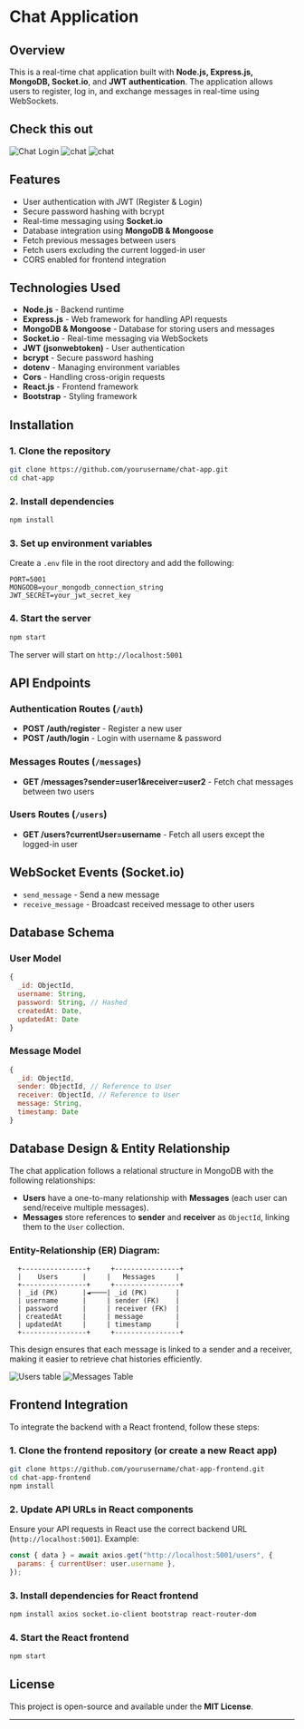 # Chat Application

## Overview

This is a real-time chat application built with **Node.js, Express.js, MongoDB, Socket.io**, and **JWT authentication**. The application allows users to register, log in, and exchange messages in real-time using WebSockets.

## Check this out
![Chat Login](Log.png)
![chat](chat1.png)
![chat](chat2.png)

## Features

- User authentication with JWT (Register & Login)
- Secure password hashing with bcrypt
- Real-time messaging using **Socket.io**
- Database integration using **MongoDB & Mongoose**
- Fetch previous messages between users
- Fetch users excluding the current logged-in user
- CORS enabled for frontend integration

## Technologies Used

- **Node.js** - Backend runtime
- **Express.js** - Web framework for handling API requests
- **MongoDB & Mongoose** - Database for storing users and messages
- **Socket.io** - Real-time messaging via WebSockets
- **JWT (jsonwebtoken)** - User authentication
- **bcrypt** - Secure password hashing
- **dotenv** - Managing environment variables
- **Cors** - Handling cross-origin requests
- **React.js** - Frontend framework
- **Bootstrap** - Styling framework

## Installation

### 1. Clone the repository

```bash
git clone https://github.com/yourusername/chat-app.git
cd chat-app
```

### 2. Install dependencies

```bash
npm install
```

### 3. Set up environment variables

Create a `.env` file in the root directory and add the following:

```env
PORT=5001
MONGODB=your_mongodb_connection_string
JWT_SECRET=your_jwt_secret_key
```

### 4. Start the server

```bash
npm start
```

The server will start on `http://localhost:5001`

## API Endpoints

### Authentication Routes (`/auth`)

- **POST /auth/register** - Register a new user
- **POST /auth/login** - Login with username & password

### Messages Routes (`/messages`)

- **GET /messages?sender=user1&receiver=user2** - Fetch chat messages between two users

### Users Routes (`/users`)

- **GET /users?currentUser=username** - Fetch all users except the logged-in user

## WebSocket Events (Socket.io)

- `send_message` - Send a new message
- `receive_message` - Broadcast received message to other users

## Database Schema

### User Model
```js
{
  _id: ObjectId,
  username: String,
  password: String, // Hashed
  createdAt: Date,
  updatedAt: Date
}
```

### Message Model
```js
{
  _id: ObjectId,
  sender: ObjectId, // Reference to User
  receiver: ObjectId, // Reference to User
  message: String,
  timestamp: Date
}
```

## Database Design & Entity Relationship

The chat application follows a relational structure in MongoDB with the following relationships:

- **Users** have a one-to-many relationship with **Messages** (each user can send/receive multiple messages).
- **Messages** store references to **sender** and **receiver** as `ObjectId`, linking them to the `User` collection.

### Entity-Relationship (ER) Diagram:

```
  +----------------+     +----------------+
  |    Users      |     |   Messages     |
  +----------------+     +----------------+
  | _id (PK)      |◄────| _id (PK)       |
  | username      |     | sender (FK)    |
  | password      |     | receiver (FK)  |
  | createdAt     |     | message        |
  | updatedAt     |     | timestamp      |
  +----------------+     +----------------+
```

This design ensures that each message is linked to a sender and a receiver, making it easier to retrieve chat histories efficiently.

![Users table](Users_db.png)
![Messages Table](Messages_db.png)

## Frontend Integration

To integrate the backend with a React frontend, follow these steps:

### 1. Clone the frontend repository (or create a new React app)
```bash
git clone https://github.com/yourusername/chat-app-frontend.git
cd chat-app-frontend
npm install
```

### 2. Update API URLs in React components
Ensure your API requests in React use the correct backend URL (`http://localhost:5001`). Example:

```js
const { data } = await axios.get("http://localhost:5001/users", {
  params: { currentUser: user.username },
});
```

### 3. Install dependencies for React frontend
```bash
npm install axios socket.io-client bootstrap react-router-dom
```

### 4. Start the React frontend
```bash
npm start
```
## License

This project is open-source and available under the **MIT License**.

---

